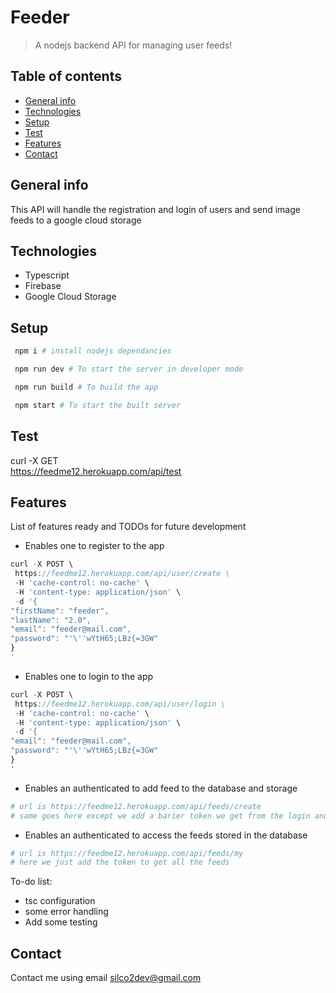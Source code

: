 # Feeder
> A nodejs backend API for managing user feeds!

## Table of contents
* [General info](#general-info)
* [Technologies](#technologies)
* [Setup](#setup)
* [Test](#test)
* [Features](#features)
* [Contact](#contact)

## General info
This API will handle the registration and login of users and send image feeds to a google cloud storage

## Technologies
* Typescript
* Firebase
* Google Cloud Storage

## Setup
   ```sh
    npm i # install nodejs dependancies

    npm run dev # To start the server in developer mode

    npm run build # To build the app

    npm start # To start the built server
   
   ```

## Test

curl -X GET \
 https://feedme12.herokuapp.com/api/test



## Features
List of features ready and TODOs for future development
* Enables one to register to the app
```js
curl -X POST \
 https://feedme12.herokuapp.com/api/user/create \
 -H 'cache-control: no-cache' \
 -H 'content-type: application/json' \
 -d '{
"firstName": "feeder",
"lastName": "2.0",
"email": "feeder@mail.com",
"password": "'\''wYtH65;LBz{=3GW"
}
'
```

* Enables one to login to the app

```js
curl -X POST \
 https://feedme12.herokuapp.com/api/user/login \
 -H 'cache-control: no-cache' \
 -H 'content-type: application/json' \
 -d '{
"email": "feeder@mail.com",
"password": "'\''wYtH65;LBz{=3GW"
}
'

```

* Enables an authenticated to add feed to the database and storage
```sh
# url is https://feedme12.herokuapp.com/api/feeds/create
# same goes here except we add a barier token we get from the login and add a file mapped as image and a caption mapped as caption
```
* Enables an authenticated to access the feeds stored in the database
```sh
# url is https://feedme12.herokuapp.com/api/feeds/my
# here we just add the token to get all the feeds
```
To-do list:
* tsc configuration
* some error handling
* Add some testing


## Contact
Contact me using email silco2dev@gmail.com
